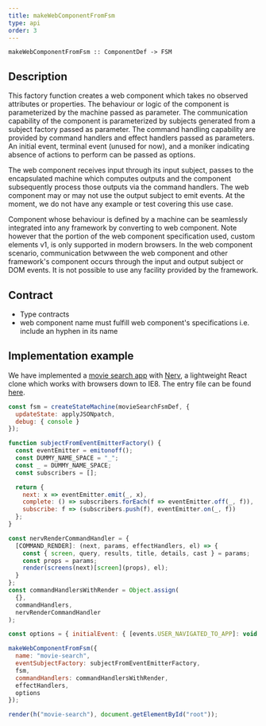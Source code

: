 ```yaml
---
title: makeWebComponentFromFsm
type: api
order: 3
---
```


`makeWebComponentFromFsm :: ComponentDef -> FSM`

## Description
This factory function creates a web component which takes no observed attributes or properties. The behaviour or logic of the component is parameterized by the machine passed as parameter. The communication capability of the component is parameterized by subjects generated from a subject factory passed as parameter. The command handling capability are provided by command handlers  and effect handlers passed as parameters. An initial event, terminal event (unused for now), and a moniker indicating absence of actions to perform can be passed as options. 

The web component receives input through its input subject, passes to the encapsulated machine which computes outputs and the component subsequently process those outputs via the command handlers. The web component may or may not use the output subject to emit events. At the moment, we do not have any example or test covering this use case.

Component whose behaviour is defined by a machine can be seamlessly integrated into any framework by converting to web component. Note however that the portion of the web component specification used, custom elements v1, is only supported in modern browsers. In the web component scenario, communication betwween the web component and other framework's component occurs through the input and output subject or DOM events. It is not possible to use any facility provided by the framework. 

## Contract
- Type contracts
- web component name must fulfill web component's specifications i.e. include an hyphen in its name

## Implementation example
We have implemented a [movie search app](https://github.com/brucou/movie-search-app-nerv) with [Nerv](https://github.com/NervJS/nerv), a lightweight React clone which works with browsers down to IE8. The entry file can be found [here](https://github.com/brucou/movie-search-app-nerv/blob/master/src/index.js).

```javascript
const fsm = createStateMachine(movieSearchFsmDef, {
  updateState: applyJSONpatch,
  debug: { console }
});

function subjectFromEventEmitterFactory() {
  const eventEmitter = emitonoff();
  const DUMMY_NAME_SPACE = "_";
  const _ = DUMMY_NAME_SPACE;
  const subscribers = [];

  return {
    next: x => eventEmitter.emit(_, x),
    complete: () => subscribers.forEach(f => eventEmitter.off(_, f)),
    subscribe: f => (subscribers.push(f), eventEmitter.on(_, f))
  };
}

const nervRenderCommandHandler = {
  [COMMAND_RENDER]: (next, params, effectHandlers, el) => {
    const { screen, query, results, title, details, cast } = params;
    const props = params;
    render(screens(next)[screen](props), el);
  }
};
const commandHandlersWithRender = Object.assign(
  {},
  commandHandlers,
  nervRenderCommandHandler
);

const options = { initialEvent: { [events.USER_NAVIGATED_TO_APP]: void 0 } };

makeWebComponentFromFsm({
  name: "movie-search",
  eventSubjectFactory: subjectFromEventEmitterFactory,
  fsm,
  commandHandlers: commandHandlersWithRender,
  effectHandlers,
  options
});

render(h("movie-search"), document.getElementById("root"));
```
